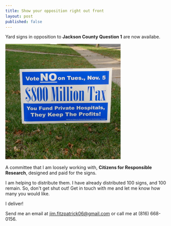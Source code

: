 ```yaml
---
title: Show your opposition right out front
layout: post
published: false
---
```


Yard signs in opposition to **Jackson County Question 1** are now availabe.

<img src="/img/yardsign.jpg" class="img-responsive" alt="Yard Sign">

A committee that I am loosely working with, **Citizens for Responsible Research**, designed and paid for the signs. 

I am helping to distribute them. I have already distributed 100 signs, and 100 remain. So, don't get shut out! Get in touch with me and let me know how many you would like. 

I deliver!

Send me an email at jim.fitzpatrick06@gmail.com or call me at (816) 668-0156.


